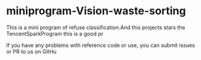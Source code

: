 # miniprogram-Vision-waste-sorting
This is a mini program of refuse classification.And this projects stars the TencentSparkProgram
this is a good pr

If you have any problems with reference code or use, you can submit issues or PR to us on GitHu
